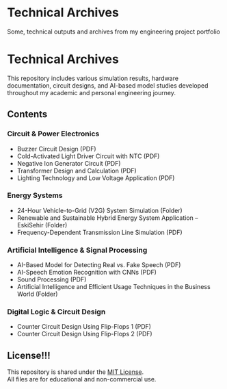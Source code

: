# Technical Archives
 Some, technical outputs and archives from my engineering project portfolio


# Technical Archives
This repository includes various simulation results, hardware documentation, circuit designs, and AI-based model studies developed throughout my academic and personal engineering journey.

## Contents
### Circuit & Power Electronics
- Buzzer Circuit Design (PDF)
- Cold-Activated Light Driver Circuit with NTC (PDF)
- Negative Ion Generator Circuit (PDF)
- Transformer Design and Calculation (PDF)
- Lighting Technology and Low Voltage Application (PDF)

### Energy Systems
- 24-Hour Vehicle-to-Grid (V2G) System Simulation (Folder)
- Renewable and Sustainable Hybrid Energy System Application – EskiSehir (Folder)
- Frequency-Dependent Transmission Line Simulation (PDF)

### Artificial Intelligence & Signal Processing
- AI-Based Model for Detecting Real vs. Fake Speech (PDF)
- AI-Speech Emotion Recognition with CNNs (PDF)
- Sound Processing (PDF)
- Artificial Intelligence and Efficient Usage Techniques in the Business World (Folder)

### Digital Logic & Circuit Design
- Counter Circuit Design Using Flip-Flops 1 (PDF)
- Counter Circuit Design Using Flip-Flops 2 (PDF)

## License!!!
This repository is shared under the [MIT License](LICENSE).  
All files are for educational and non-commercial use.
